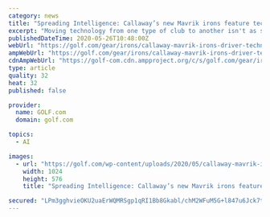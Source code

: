 ```yaml
---
category: news
title: "Spreading Intelligence: Callaway’s new Mavrik irons feature tech from the company’s drivers"
excerpt: "Moving technology from one type of club to another isn't as simple as cutting and pasting, as Callaway Mavrik irons demonstrate."
publishedDateTime: 2020-05-26T10:48:00Z
webUrl: "https://golf.com/gear/irons/callaway-mavrik-irons-driver-technology/"
ampWebUrl: "https://golf.com/gear/irons/callaway-mavrik-irons-driver-technology/amp/"
cdnAmpWebUrl: "https://golf-com.cdn.ampproject.org/c/s/golf.com/gear/irons/callaway-mavrik-irons-driver-technology/amp/"
type: article
quality: 32
heat: 32
published: false

provider:
  name: GOLF.com
  domain: golf.com

topics:
  - AI

images:
  - url: "https://golf.com/wp-content/uploads/2020/05/callaway-mavrik-irons-1024x576.jpg"
    width: 1024
    height: 576
    title: "Spreading Intelligence: Callaway’s new Mavrik irons feature tech from the company’s drivers"

secured: "LPm3gghvieOKU2uaErWQMRSgp1qRI1Bb8Gkabl/chM2WFuM5G+l847u6Jck7tEvaXxl985dtlQNUfyJpYlnlfL2cT2TLrXcqLNuzeHrHcO4gXbjrajw1iN226CXmDLUL0YYoh95/rAGznEtpfjGcyufyTtwqdxwF0RIaVKz46/y9boKoUDOQppbPEe+DvcYwu7CL4oacmCyNTQEaLDTaWizx+aIRtS45mz4gE/711g9EGymfVFITvLbpDcYMvrIoxxmrtOj+ficrSDLVzUeTVrPOaK1ZZQNm4WLcLshjxYjhAfRfgR7FSUgjdRQEat2F;CXUoN6jnrB1Dte+h/Sq1mg=="
---
```


